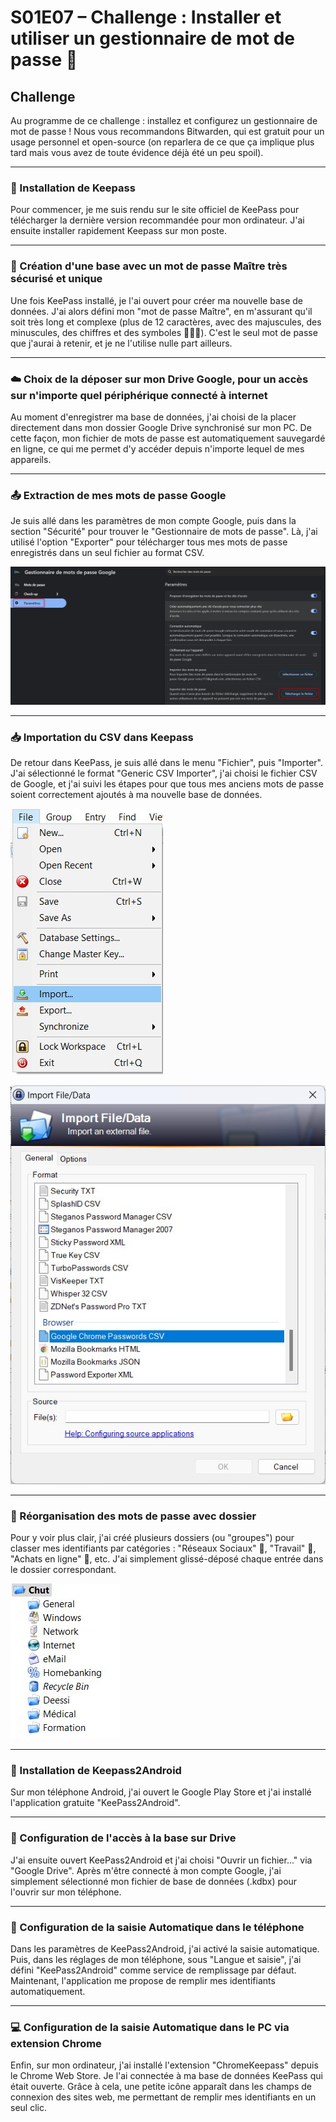 # S01E07 – Challenge : Installer et utiliser un gestionnaire de mot de passe 🔎

## Challenge
Au programme de ce challenge : installez et configurez un gestionnaire de mot de passe ! Nous vous recommandons Bitwarden, qui est gratuit pour un usage personnel et open-source (on reparlera de ce que ça implique plus tard mais vous avez de toute évidence déjà été un peu spoil).

---
### 💾 Installation de Keepass
Pour commencer, je me suis rendu sur le site officiel de KeePass pour télécharger la dernière version recommandée pour mon ordinateur. J'ai ensuite installer rapidement Keepass sur mon poste.

---

### 🔑 Création d'une base avec un mot de passe Maître très sécurisé et unique
Une fois KeePass installé, je l'ai ouvert pour créer ma nouvelle base de données. J'ai alors défini mon "mot de passe Maître", en m'assurant qu'il soit très long et complexe (plus de 12 caractères, avec des majuscules, des minuscules, des chiffres et des symboles 🔢🔣🔡). C'est le seul mot de passe que j'aurai à retenir, et je ne l'utilise nulle part ailleurs.

---

### ☁️ Choix de la déposer sur mon Drive Google, pour un accès sur n'importe quel périphérique connecté à internet
Au moment d'enregistrer ma base de données, j'ai choisi de la placer directement dans mon dossier Google Drive synchronisé sur mon PC. De cette façon, mon fichier de mots de passe est automatiquement sauvegardé en ligne, ce qui me permet d'y accéder depuis n'importe lequel de mes appareils.

---

### 📤 Extraction de mes mots de passe Google
Je suis allé dans les paramètres de mon compte Google, puis dans la section "Sécurité" pour trouver le "Gestionnaire de mots de passe". Là, j'ai utilisé l'option "Exporter" pour télécharger tous mes mots de passe enregistrés dans un seul fichier au format CSV.

![Export Chrome](/Images/E07/Chrome_export.jpg)

---

### 📥 Importation du CSV dans Keepass
De retour dans KeePass, je suis allé dans le menu "Fichier", puis "Importer". J'ai sélectionné le format "Generic CSV Importer", j'ai choisi le fichier CSV de Google, et j'ai suivi les étapes pour que tous mes anciens mots de passe soient correctement ajoutés à ma nouvelle base de données.

![Import Keepass](/Images/E07/Keepass_import.jpg)

![Import Keepass](/Images/E07/Keepass_import2.jpg)

---

### 📂 Réorganisation des mots de passe avec dossier
Pour y voir plus clair, j'ai créé plusieurs dossiers (ou "groupes") pour classer mes identifiants par catégories : "Réseaux Sociaux" 📱, "Travail" 💼, "Achats en ligne" 🛒, etc. J'ai simplement glissé-déposé chaque entrée dans le dossier correspondant.

![Import Keepass](/Images/E07/Keepass_organisation.jpg)

---

### 🤖 Installation de Keepass2Android
Sur mon téléphone Android, j'ai ouvert le Google Play Store et j'ai installé l'application gratuite "KeePass2Android".

---

### 🔄 Configuration de l'accès à la base sur Drive
J'ai ensuite ouvert KeePass2Android et j'ai choisi "Ouvrir un fichier..." via "Google Drive". Après m'être connecté à mon compte Google, j'ai simplement sélectionné mon fichier de base de données (.kdbx) pour l'ouvrir sur mon téléphone.

---

### 📲 Configuration de la saisie Automatique dans le téléphone
Dans les paramètres de KeePass2Android, j'ai activé la saisie automatique. Puis, dans les réglages de mon téléphone, sous "Langue et saisie", j'ai défini "KeePass2Android" comme service de remplissage par défaut. Maintenant, l'application me propose de remplir mes identifiants automatiquement.

---

### 💻 Configuration de la saisie Automatique dans le PC via extension Chrome
Enfin, sur mon ordinateur, j'ai installé l'extension "ChromeKeepass" depuis le Chrome Web Store. Je l'ai connectée à ma base de données KeePass qui était ouverte. Grâce à cela, une petite icône apparaît dans les champs de connexion des sites web, me permettant de remplir mes identifiants en un seul clic.
